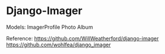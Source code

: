 # Django-Imager

Models:
ImagerProfile
Photo
Album

Reference: 
https://github.com/WillWeatherford/django-imager
https://github.com/wohlfea/django_imager

